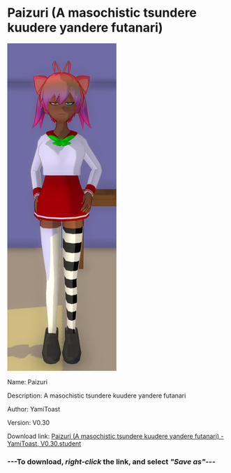 # Paizuri (A masochistic tsundere kuudere yandere futanari)

<img src = "https://raw.githubusercontent.com/Arbiter1223/Daigaku-Gurashi-Custom-Students/master/Students/Files/Paizuri%20(A%20masochistic%20tsundere%20kuudere%20yandere%20futanari).png">

Name: Paizuri

Description: A masochistic tsundere kuudere yandere futanari

Author: YamiToast

Version: V0.30

Download link: <a href="https://raw.githubusercontent.com/Arbiter1223/Daigaku-Gurashi-Custom-Students/master/Students/Files/Paizuri%20(A%20masochistic%20tsundere%20kuudere%20yandere%20futanari)%20-%20YamiToast%2C%20V0.30.student">Paizuri (A masochistic tsundere kuudere yandere futanari) - YamiToast, V0.30.student</a>

### ---**To download, _right-click_ the link, and select _"Save as"_**---
